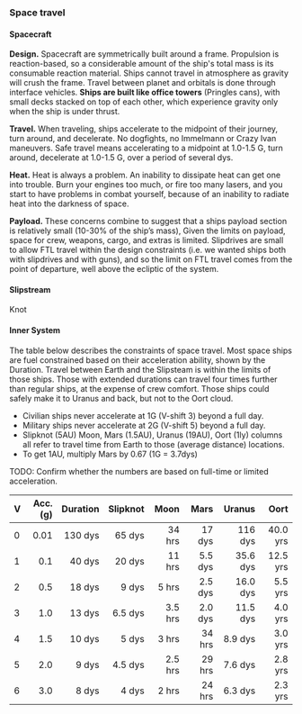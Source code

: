 ### Space travel

#### Spacecraft

<!-- Do not break the reaction-based system to keep him on the planet. -->

**Design.** Spacecraft are symmetrically built around a frame. Propulsion is reaction-based, so a considerable amount of the ship's total mass is its consumable reaction material. Ships cannot travel in atmosphere as gravity will crush the frame. Travel between planet and orbitals is done through interface vehicles. **Ships are built like office towers** (Pringles cans), with small decks stacked on top of each other, which experience gravity only when the ship is under thrust.

**Travel.** When traveling, ships accelerate to the midpoint of their journey, turn around, and decelerate. No dogfights, no Immelmann or Crazy Ivan maneuvers. Safe travel means accelerating to a midpoint at 1.0-1.5 G, turn around, decelerate at 1.0-1.5 G, over a period of several dys.

**Heat.** Heat is always a problem. An inability to dissipate heat can get one into trouble. Burn your engines too much, or fire too many lasers, and you start to have problems in combat yourself, because of an inability to radiate heat into the darkness of space.

**Payload.** These concerns combine to suggest that a ships payload section is relatively small (10-30% of the ship’s mass), Given the limits on payload, space for crew, weapons, cargo, and extras is limited. Slipdrives are small to allow FTL travel within the design constraints (i.e. we wanted ships both with slipdrives and with guns), and so the limit on FTL travel comes from the point of departure, well above the ecliptic of the system.

#### Slipstream

Knot

#### Inner System

The table below describes the constraints of space travel. Most space ships are fuel constrained based on their acceleration ability, shown by the Duration. Travel between Earth and the Slipsteam is within the limits of those ships. Those with extended durations can travel four times further than regular ships, at the expense of crew comfort. Those ships could safely make it to Uranus and back, but not to the Oort cloud.

* Civilian ships never accelerate at 1G (V-shift 3) beyond a full day.
* Military ships never accelerate at 2G (V-shift 5) beyond a full day.
* Slipknot (5AU) Moon, Mars (1.5AU), Uranus (19AU), Oort (1ly) columns all refer to travel time from Earth to those (average distance) locations.
* To get 1AU, multiply Mars by 0.67 (1G = 3.7dys)

TODO: Confirm whether the numbers are based on full-time or limited acceleration.

| V | Acc.(g) | Duration | Slipknot|   Moon  |   Mars  |  Uranus  |   Oort   |
| - |    --:  |   --:    |   --:   |   --:   |   --:   |   --:    |    --:   |
| 0 |    0.01 |  130 dys | 65 dys  | 34 hrs  | 17 dys  |  116 dys | 40.0 yrs |
| 1 |    0.1  |  40 dys  | 20 dys  | 11 hrs  | 5.5 dys | 35.6 dys | 12.5 yrs |
| 2 |    0.5  |  18 dys  | 9 dys   | 5 hrs   | 2.5 dys | 16.0 dys |  5.5 yrs |
| 3 |    1.0  |  13 dys  | 6.5 dys | 3.5 hrs | 2.0 dys | 11.5 dys |  4.0 yrs |
| 4 |    1.5  |  10 dys  | 5 dys   | 3 hrs   | 34 hrs  |  8.9 dys |  3.0 yrs |
| 5 |    2.0  |  9 dys   | 4.5 dys | 2.5 hrs | 29 hrs  |  7.6 dys |  2.8 yrs |
| 6 |    3.0  |  8 dys   | 4 dys   | 2 hrs   | 24 hrs  |  6.3 dys |  2.3 yrs |
